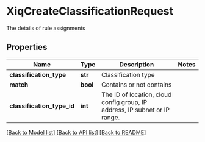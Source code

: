 # XiqCreateClassificationRequest

The details of rule assignments
## Properties
Name | Type | Description | Notes
------------ | ------------- | ------------- | -------------
**classification_type** | **str** | Classification type | 
**match** | **bool** | Contains or not contains | 
**classification_type_id** | **int** | The ID of location, cloud config group, IP address, IP subnet or IP range. | 

[[Back to Model list]](../README.md#documentation-for-models) [[Back to API list]](../README.md#documentation-for-api-endpoints) [[Back to README]](../README.md)



